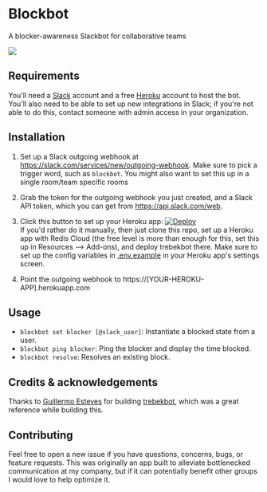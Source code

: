 # Blockbot

A blocker-awareness Slackbot for collaborative teams

![](https://i.pinimg.com/originals/2e/91/f2/2e91f2b632d8942c4096c66fd1b47783.jpg)

## Requirements

You'll need a [Slack](https://slack.com) account and a free [Heroku](https://www.heroku.com/) account to host the bot. You'll also need to be able to set up new integrations in Slack; if you're not able to do this, contact someone with admin access in your organization.

## Installation

1. Set up a Slack outgoing webhook at https://slack.com/services/new/outgoing-webhook. Make sure to pick a trigger word, such as `blockbot`. You might also want to set this up in a single room/team specific rooms

2. Grab the token for the outgoing webhook you just created, and a Slack API token, which you can get from https://api.slack.com/web.

3. Click this button to set up your Heroku app: [![Deploy](https://www.herokucdn.com/deploy/button.svg)](https://heroku.com/deploy)   
If you'd rather do it manually, then just clone this repo, set up a Heroku app with Redis Cloud (the free level is more than enough for this, set this up in Resources --> Add-ons), and deploy trebekbot there. Make sure to set up the config variables in
[.env.example](https://github.com/gesteves/trebekbot/blob/master/.env.example) in your Heroku app's settings screen.

4. Point the outgoing webhook to https://[YOUR-HEROKU-APP].herokuapp.com

## Usage

* `blockbot set blocker [@slack_user]`: Instantiate a blocked state from a user.
* `blockbot ping blocker`: Ping the blocker and display the time blocked.
* `blockbot resolve`: Resolves an existing block.

## Credits & acknowledgements

Thanks to [Guillermo Esteves](https://github.com/gesteves) for building [trebekbot](https://github.com/gesteves/trebekbot), which was a great reference while building this.

## Contributing

Feel free to open a new issue if you have questions, concerns, bugs, or feature requests. This was originally an app built to alleviate bottlenecked communication at my company, but if it can potentially benefit other groups I would love to help optimize it.
